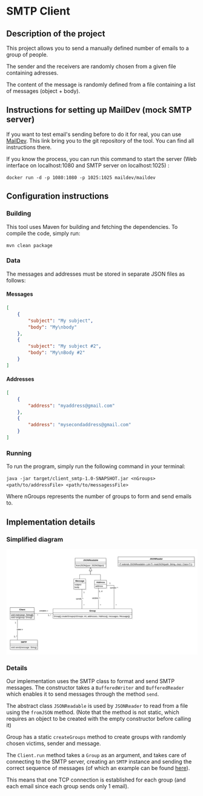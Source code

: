 # SMTP Client


## Description of the project

This project allows you to send a manually defined number of emails to a group of people.

The sender and the receivers are randomly chosen from a given file containing adresses.

The content of the message is randomly defined from a file containing a list of messages (object + body).


## Instructions for setting up MailDev (mock SMTP server)

If you want to test email's sending before to do it for real, you can use [MailDev](https://github.com/maildev/maildev). This link bring you to the git repository of the tool. You can find all instructions there.

If you know the process, you can run this command to start the server (Web interface on localhost:1080 and SMTP server on localhost:1025) :

```docker run -d -p 1080:1080 -p 1025:1025 maildev/maildev```

## Configuration instructions

### Building

This tool uses Maven for building and fetching the dependencies. To compile the code, simply run: 

```mvn clean package```

### Data
The messages and addresses must be stored in separate JSON files as follows: 

#### Messages
```json
[
    {
        "subject": "My subject", 
        "body": "My\nbody"
    },
    {
        "subject": "My subject #2", 
        "body": "My\nBody #2"
    }
]
```
#### Addresses

```json
[
    {
        "address": "myaddress@gmail.com"
    },
    {
        "address": "mysecondaddress@gmail.com"
    }
]
```

### Running
To run the program, simply run the following command in your terminal: 

`java -jar target/client_smtp-1.0-SNAPSHOT.jar <nGroups> <path/to/addressFile> <path/to/messagessFile>`

Where nGroups represents the number of groups to form and send emails to.

## Implementation details

### Simplified diagram
![](figures/uml.png)

### Details
Our implementation uses the SMTP class to format and send SMTP messages. The constructor takes a `BufferedWriter` and `BufferedReader` which enables it to send messages through the method `send`.

The abstract class `JSONReadable` is used by `JSONReader` to read from a file using the `fromJSON` method. (Note that the method is not static, which requires an object to be created with the empty constructor before calling it)

Group has a static `createGroups` method to create groups with randomly chosen victims, sender and message. 

The `Client.run` method takes a `Group` as an argument, and takes care of connecting to the SMTP server, creating an `SMTP` instance and sending the correct sequence of messages (of which an example can be found [here](https://datatracker.ietf.org/doc/html/rfc5321#appendix-D.1)).

This means that one TCP connection is established for each group (and each email since each group sends only 1 email).
